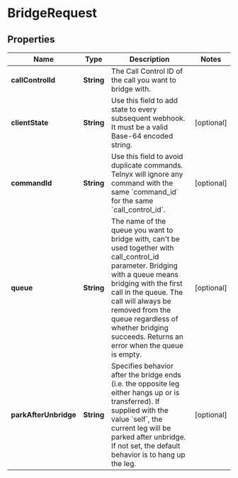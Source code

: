 

# BridgeRequest


## Properties

Name | Type | Description | Notes
------------ | ------------- | ------------- | -------------
**callControlId** | **String** | The Call Control ID of the call you want to bridge with. | 
**clientState** | **String** | Use this field to add state to every subsequent webhook. It must be a valid Base-64 encoded string. |  [optional]
**commandId** | **String** | Use this field to avoid duplicate commands. Telnyx will ignore any command with the same &#x60;command_id&#x60; for the same &#x60;call_control_id&#x60;. |  [optional]
**queue** | **String** | The name of the queue you want to bridge with, can&#39;t be used together with call_control_id parameter. Bridging with a queue means bridging with the first call in the queue. The call will always be removed from the queue regardless of whether bridging succeeds. Returns an error when the queue is empty. |  [optional]
**parkAfterUnbridge** | **String** | Specifies behavior after the bridge ends (i.e. the opposite leg either hangs up or is transferred). If supplied with the value &#x60;self&#x60;, the current leg will be parked after unbridge. If not set, the default behavior is to hang up the leg. |  [optional]



